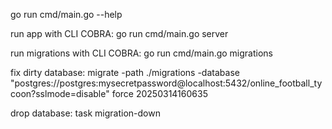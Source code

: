 go run cmd/main.go --help


run app with CLI COBRA:
go run cmd/main.go server


run migrations with CLI COBRA:
go run cmd/main.go migrations


fix dirty database:
migrate -path ./migrations -database "postgres://postgres:mysecretpassword@localhost:5432/online_football_tycoon?sslmode=disable" force 20250314160635

drop database:
task migration-down  